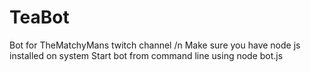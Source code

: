# TeaBot
Bot for TheMatchyMans twitch channel
/n Make sure you have node js installed on system
Start bot from command line using node bot.js
